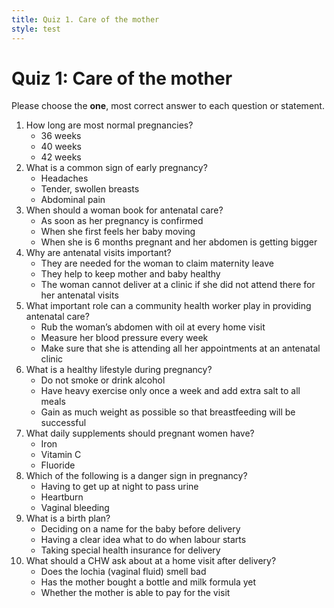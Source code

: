 ```yaml
---
title: Quiz 1. Care of the mother
style: test
---
```


# Quiz 1: Care of the mother

Please choose the **one**, most correct answer to each question or statement.

1.	How long are most normal pregnancies?
	-	36 weeks
	+	40 weeks
	-	42 weeks
2.	What is a common sign of early pregnancy?
	-	Headaches
	+	Tender, swollen breasts
	-	Abdominal pain
3.	When should a woman book for antenatal care?
	+	As soon as her pregnancy is confirmed
	-	When she first feels her baby moving
	-	When she is 6 months pregnant and her abdomen is getting bigger
4.	Why are antenatal visits important?
	-	They are needed for the woman to claim maternity leave
	+	They help to keep mother and baby healthy
	-	The woman cannot deliver at a clinic if she did not attend there for her antenatal visits
5.	What important role can a community health worker play in providing antenatal care?
	-	Rub the woman’s abdomen with oil at every home visit
	-	Measure her blood pressure every week
	+	Make sure that she is attending all her appointments at an antenatal clinic
6.	What is a healthy lifestyle during pregnancy?
	+	Do not smoke or drink alcohol
	-	Have heavy exercise only once a week and add extra salt to all meals
	-	Gain as much weight as possible so that breastfeeding will be successful
7.	What daily supplements should pregnant women have?
	+	Iron
	-	Vitamin C
	-	Fluoride
8.	Which of the following is a danger sign in pregnancy?
	-	Having to get up at night to pass urine
	-	Heartburn
	+	Vaginal bleeding
9.	What is a birth plan?
	-	Deciding on a name for the baby before delivery
	+	Having a clear idea what to do when labour starts
	-	Taking special health insurance for delivery
10.	What should a CHW ask about at a home visit after delivery?
	+	Does the lochia (vaginal fluid) smell bad
	-	Has the mother bought a bottle and milk formula yet
	-	Whether the mother is able to pay for the visit
